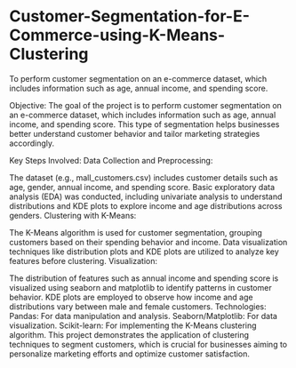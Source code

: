 # Customer-Segmentation-for-E-Commerce-using-K-Means-Clustering
To perform customer segmentation on an e-commerce dataset, which includes information such as age, annual income, and spending score.

Objective:
The goal of the project is to perform customer segmentation on an e-commerce dataset, which includes information such as age, annual income, and spending score. This type of segmentation helps businesses better understand customer behavior and tailor marketing strategies accordingly.

Key Steps Involved:
Data Collection and Preprocessing:

The dataset (e.g., mall_customers.csv) includes customer details such as age, gender, annual income, and spending score.
Basic exploratory data analysis (EDA) was conducted, including univariate analysis to understand distributions and KDE plots to explore income and age distributions across genders.
Clustering with K-Means:

The K-Means algorithm is used for customer segmentation, grouping customers based on their spending behavior and income.
Data visualization techniques like distribution plots and KDE plots are utilized to analyze key features before clustering.
Visualization:

The distribution of features such as annual income and spending score is visualized using seaborn and matplotlib to identify patterns in customer behavior.
KDE plots are employed to observe how income and age distributions vary between male and female customers.
Technologies:
Pandas: For data manipulation and analysis.
Seaborn/Matplotlib: For data visualization.
Scikit-learn: For implementing the K-Means clustering algorithm.
This project demonstrates the application of clustering techniques to segment customers, which is crucial for businesses aiming to personalize marketing efforts and optimize customer satisfaction.
